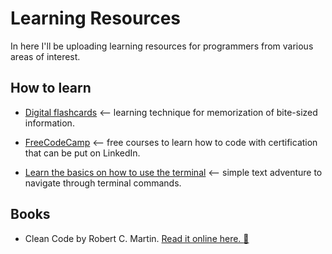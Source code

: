 # Learning Resources

In here I'll be uploading learning resources for programmers from various areas of interest.

## How to learn

- [Digital flashcards](https://ankiweb.net/decks/) <-- learning technique for memorization of bite-sized information.
- [FreeCodeCamp](https://www.freecodecamp.org/learn/) <-- free courses to learn how to code with certification that can be put on LinkedIn.

- [Learn the basics on how to use the terminal](https://gitlab.com/slackermedia/bashcrawl) <-- simple text adventure to navigate through terminal commands.

## Books

- Clean Code by Robert C. Martin. [ Read it online here. :blue_book:](https://github.com/jnguyen095/clean-code/blob/master/Clean.Code.A.Handbook.of.Agile.Software.Craftsmanship.pdf)
